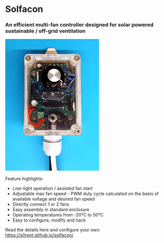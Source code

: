 # Solfacon
### An efficient multi-fan controller designed for solar powered sustainable / off-grid ventilation

<img src="enclosure_example2.jpg" width="300">

Feature highlights:
* Low-light operation / assisted fan start
* Adjustable max fan speed - PWM duty cycle calculated on the basis of available voltage and desired fan speed
* Directly connect 1 or 2 fans
* Easy assembly in standard enclosure
* Operating temperatures from -20°C to 50°C
* Easy to configure, modify and hack

Read the details here and configure your own:
https://s0rent.github.io/solfacon/
